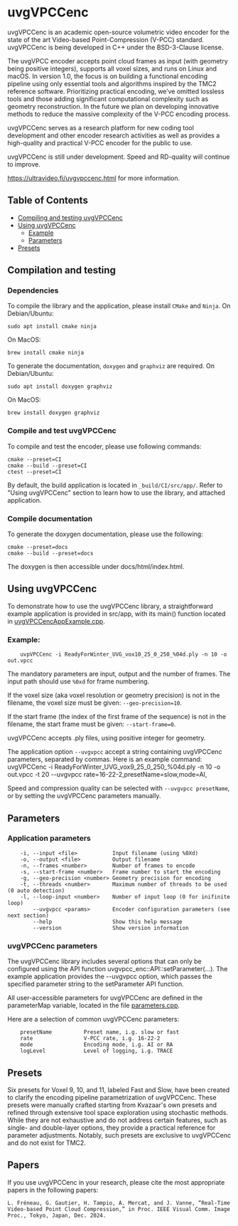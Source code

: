 uvgVPCCenc
=======

uvgVPCCenc is an academic open-source volumetric video encoder for the state of the art Video-based Point-Compression (V-PCC) standard. uvgVPCCenc is being developed in C++ under the BSD-3-Clause license. 
              
The uvgVPCC encoder accepts point cloud frames as input (with geometry being positive integers), supports all voxel sizes, and runs on Linux and macOS. In version 1.0, the focus is on building a functional encoding pipeline using only essential tools and algorithms inspired by the TMC2 reference software. Prioritizing practical encoding, we’ve omitted lossless tools and those adding significant computational complexity such as geometry reconstruction. In the future we plan on developing innovative methods to reduce the massive complexity of the V-PCC encoding process. 
  
uvgVPCCenc serves as a research platform for new coding tool development and other encoder research activities as well as provides a high-quality and practical V-PCC encoder for the public to use.

uvgVPCCenc is still under development. Speed and RD-quality will continue to improve.

https://ultravideo.fi/uvgvpccenc.html for more information.

## Table of Contents

- [Compiling and testing uvgVPCCenc](#compilation-and-testing)
- [Using uvgVPCCenc](#using-uvgVPCCenc)
  - [Example](#example)
  - [Parameters](#parameters)
- [Presets](#presets)

## Compilation and testing
### Dependencies
To compile the library and the application, please install ```CMake``` and ```Ninja```.
On Debian/Ubuntu:
```
sudo apt install cmake ninja
```
On MacOS:
```
brew install cmake ninja
```

To generate the documentation, ```doxygen``` and ```graphviz``` are required.
On Debian/Ubuntu:
```
sudo apt install doxygen graphviz
```
On MacOS:
```
brew install doxygen graphviz
```

### Compile and test uvgVPCCenc
To compile and test the encoder, please use following commands:
```
cmake --preset=CI
cmake --build --preset=CI
ctest --preset=CI
```
By default, the build application is located in ```_build/CI/src/app/```.
Refer to "Using uvgVPCCenc" section to learn how to use the library, and attached application.

### Compile documentation
To generate the doxygen documentation, please use the following:
```
cmake --preset=docs
cmake --build --preset=docs
```
The doxygen is then accessible under docs/html/index.html.

## Using uvgVPCCenc

To demonstrate how to use the uvgVPCCenc library, a straightforward example application is provided in src/app, with its main() function located in [uvgVPCCencAppExample.cpp](src/app/uvgVPCCencAppExample.cpp).

### Example:
```
    uvpVPCCenc -i ReadyForWinter_UVG_vox10_25_0_250_%04d.ply -n 10 -o out.vpcc
```

The mandatory parameters are input, output and the number of frames. The input path should use ```%0xd``` for frame numbering.

If the voxel size (aka voxel resolution or geometry precision) is not in the filename, the voxel size must be given: ```--geo-precision=10```.

If the start frame (the index of the first frame of the sequence) is not in the filename, the start frame must be given: ```--start-frame=0```.

uvgVPCCenc accepts .ply files, using positive integer for geometry.

The application option ```--uvgvpcc``` accept a string containing uvgVPCCenc parameters, separated by commas. Here is an example command:
    uvgVPCCenc -i ReadyForWinter_UVG_vox9_25_0_250_%04d.ply -n 10 -o out.vpcc -t 20 --uvgvpcc rate=16-22-2,presetName=slow,mode=AI,

Speed and compression quality can be selected with ```--uvgvpcc presetName```, or by setting the uvgVPCCenc parameters manually.

## Parameters

### Application parameters
```
    -i, --input <file>           Input filename (using %0Xd)
    -o, --output <file>          Output filename
    -n, --frames <number>        Number of frames to encode
    -s, --start-frame <number>   Frame number to start the encoding
    -g, --geo-precision <number> Geometry precision for encoding
    -t, --threads <number>       Maximum number of threads to be used (0 auto detection)
    -l, --loop-input <number>    Number of input loop (0 for inifinite loop)
        --uvgvpcc <params>       Encoder configuration parameters (see next section)
        --help                   Show this help message
        --version                Show version information
```

### uvgVPCCenc parameters

The uvgVPCCenc library includes several options that can only be configured using the API function uvgvpcc_enc::API::setParameter(...). The example application provides the --uvgvpcc <string> option, which passes the specified parameter string to the setParameter API function.

All user-accessible parameters for uvgVPCCenc are defined in the parameterMap variable, located in the file [parameters.cpp](src/lib/utils/parameters.cpp).

Here are a selection of common uvgVPCCenc parameters:
```
    presetName          Preset name, i.g. slow or fast
    rate                V-PCC rate, i.g. 16-22-2
    mode                Encoding mode, i.g. AI or RA
    logLevel            Level of logging, i.g. TRACE
```

## Presets

Six presets for Voxel 9, 10, and 11, labeled Fast and Slow, have been created to clarify the encoding pipeline parametrization of uvgVPCCenc. These presets were manually crafted starting from Kvazaar's own presets and refined through extensive tool space exploration using stochastic methods. While they are not exhaustive and do not address certain features, such as single- and double-layer options, they provide a practical reference for parameter adjustments. Notably, such presets are exclusive to uvgVPCCenc and do not 
exist for TMC2.

## Papers

If you use uvgVPCCenc in your research, please cite the most appropriate papers in the following papers:

```
L. Fréneau, G. Gautier, H. Tampio, A. Mercat, and J. Vanne, “Real-Time Video-based Point Cloud Compression,” in Proc. IEEE Visual Comm. Image Proc., Tokyo, Japan, Dec. 2024.
```
